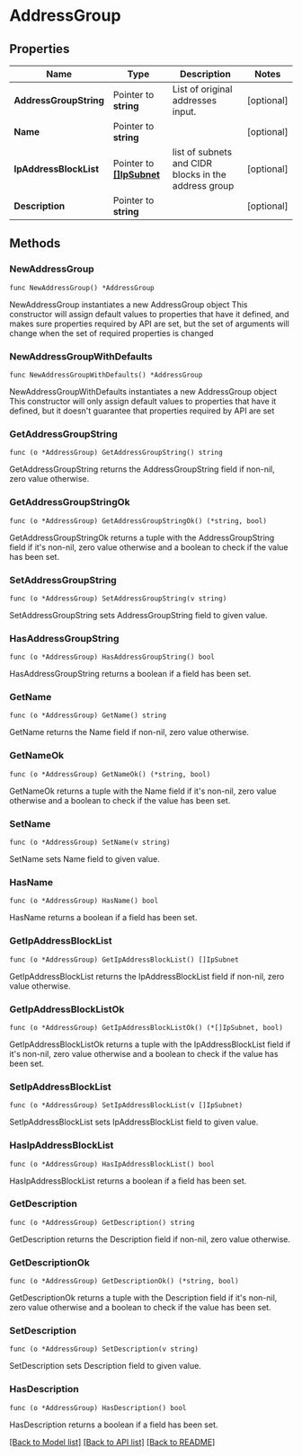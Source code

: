 # AddressGroup

## Properties

Name | Type | Description | Notes
------------ | ------------- | ------------- | -------------
**AddressGroupString** | Pointer to **string** | List of original addresses input. | [optional] 
**Name** | Pointer to **string** |  | [optional] 
**IpAddressBlockList** | Pointer to [**[]IpSubnet**](IpSubnet.md) | list of subnets and CIDR blocks in the address group | [optional] 
**Description** | Pointer to **string** |  | [optional] 

## Methods

### NewAddressGroup

`func NewAddressGroup() *AddressGroup`

NewAddressGroup instantiates a new AddressGroup object
This constructor will assign default values to properties that have it defined,
and makes sure properties required by API are set, but the set of arguments
will change when the set of required properties is changed

### NewAddressGroupWithDefaults

`func NewAddressGroupWithDefaults() *AddressGroup`

NewAddressGroupWithDefaults instantiates a new AddressGroup object
This constructor will only assign default values to properties that have it defined,
but it doesn't guarantee that properties required by API are set

### GetAddressGroupString

`func (o *AddressGroup) GetAddressGroupString() string`

GetAddressGroupString returns the AddressGroupString field if non-nil, zero value otherwise.

### GetAddressGroupStringOk

`func (o *AddressGroup) GetAddressGroupStringOk() (*string, bool)`

GetAddressGroupStringOk returns a tuple with the AddressGroupString field if it's non-nil, zero value otherwise
and a boolean to check if the value has been set.

### SetAddressGroupString

`func (o *AddressGroup) SetAddressGroupString(v string)`

SetAddressGroupString sets AddressGroupString field to given value.

### HasAddressGroupString

`func (o *AddressGroup) HasAddressGroupString() bool`

HasAddressGroupString returns a boolean if a field has been set.

### GetName

`func (o *AddressGroup) GetName() string`

GetName returns the Name field if non-nil, zero value otherwise.

### GetNameOk

`func (o *AddressGroup) GetNameOk() (*string, bool)`

GetNameOk returns a tuple with the Name field if it's non-nil, zero value otherwise
and a boolean to check if the value has been set.

### SetName

`func (o *AddressGroup) SetName(v string)`

SetName sets Name field to given value.

### HasName

`func (o *AddressGroup) HasName() bool`

HasName returns a boolean if a field has been set.

### GetIpAddressBlockList

`func (o *AddressGroup) GetIpAddressBlockList() []IpSubnet`

GetIpAddressBlockList returns the IpAddressBlockList field if non-nil, zero value otherwise.

### GetIpAddressBlockListOk

`func (o *AddressGroup) GetIpAddressBlockListOk() (*[]IpSubnet, bool)`

GetIpAddressBlockListOk returns a tuple with the IpAddressBlockList field if it's non-nil, zero value otherwise
and a boolean to check if the value has been set.

### SetIpAddressBlockList

`func (o *AddressGroup) SetIpAddressBlockList(v []IpSubnet)`

SetIpAddressBlockList sets IpAddressBlockList field to given value.

### HasIpAddressBlockList

`func (o *AddressGroup) HasIpAddressBlockList() bool`

HasIpAddressBlockList returns a boolean if a field has been set.

### GetDescription

`func (o *AddressGroup) GetDescription() string`

GetDescription returns the Description field if non-nil, zero value otherwise.

### GetDescriptionOk

`func (o *AddressGroup) GetDescriptionOk() (*string, bool)`

GetDescriptionOk returns a tuple with the Description field if it's non-nil, zero value otherwise
and a boolean to check if the value has been set.

### SetDescription

`func (o *AddressGroup) SetDescription(v string)`

SetDescription sets Description field to given value.

### HasDescription

`func (o *AddressGroup) HasDescription() bool`

HasDescription returns a boolean if a field has been set.


[[Back to Model list]](../README.md#documentation-for-models) [[Back to API list]](../README.md#documentation-for-api-endpoints) [[Back to README]](../README.md)


